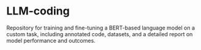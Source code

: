 # LLM-coding
Repository for training and fine-tuning a BERT-based language model on a custom task, including annotated code, datasets, and a detailed report on model performance and outcomes.
